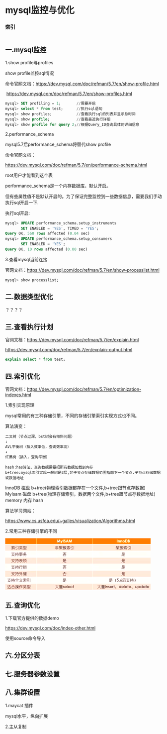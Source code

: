 # mysql监控与优化

### 索引

```

```



## 一.mysql监控

1.show profile与profiles

show profile监控sql情况

命令官网文档：https://dev.mysql.com/doc/refman/5.7/en/show-profile.html

​							 https://dev.mysql.com/doc/refman/5.7/en/show-profiles.html

```sql
mysql> SET profiling = 1;		//需要开启
mysql> select * from test;		//执行sql语句
mysql> show profiles;			//查看执行sql的列表并显示总时间
mysql> show profile;			//查看最近执行详细
mysql> show profile for query 2;//根据Query_ID查询具体的详细信息
```

2.performance_schema

mysql5.7后performance_schema将替代show profile

命令官网文档：

https://dev.mysql.com/doc/refman/5.7/en/performance-schema.html

root用户才能看到这个表

performance_schema是一个内存数据库，默认开启。

但有些属性值不是默认开启的。为了保证完整监控到一些数据信息，需要我们手动执行sql开启一下.

执行sql开启:

```sql
mysql> UPDATE performance_schema.setup_instruments
       SET ENABLED = 'YES', TIMED = 'YES';
Query OK, 560 rows affected (0.04 sec)
mysql> UPDATE performance_schema.setup_consumers
       SET ENABLED = 'YES';
Query OK, 10 rows affected (0.00 sec)
```

3.查看mysql当前连接

官网文档：https://dev.mysql.com/doc/refman/5.7/en/show-processlist.html

```sql
mysql> show processlist;
```

## 二.数据类型优化

？？？？

## 三.查看执行计划

官网文档：https://dev.mysql.com/doc/refman/5.7/en/explain.html

https://dev.mysql.com/doc/refman/5.7/en/explain-output.html

```sql
explain select * from test;
```

## 四.索引优化

官网文档：https://dev.mysql.com/doc/refman/5.7/en/optimization-indexes.html

1.索引实现原理

mysql常用的有三种存储引擎，不同的存储引擎索引实现方式也不同。

算法演变：

```
二叉树（节点过深，bst树会有倾斜问题）
↓
AVL平衡树（插入效率低，查询效率高）
↓
红黑树（插入，查询平衡）

hash:has算法，查询数据需要把所有数据加载到内存
b+tree:mysql索引实现一般树是3层,非子节点存储数据范围指向下一个节点.子节点存储数据或数据地址
```

InnoDB 磁盘	b+tree(物理索引数据都存在一个文件,b+tree跟节点存数据)
MyIsam 磁盘  b+tree(物理存储索引，数据两个文件,b+tree跟节点存数据地址)
memory 内存 hash

算法学习网站：

https://www.cs.usfca.edu/~galles/visualization/Algorithms.html



2.常用三种存储引擎的不同

![](img/engine-difference.png)

## 五.查询优化

1.下载官方提供的数据demo

https://dev.mysql.com/doc/index-other.html

使用source命令导入

## 六.分区分表

## 七.服务器参数设置

## 八.集群设置

1.maycat 插件

mysql水平，纵向扩展

2.主从复制